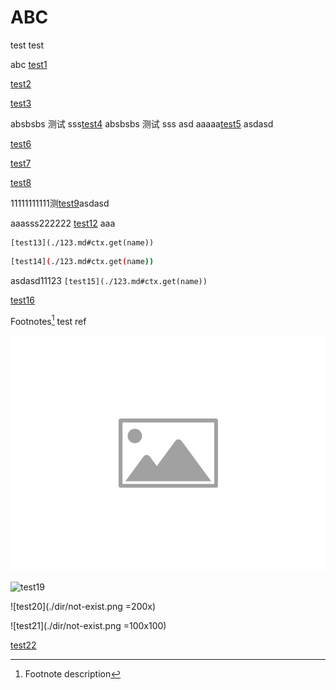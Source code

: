 # ABC

test test

abc [test1]()

[test2](./other)

[test3](./other#testother)

absbsbs 测试 sss[test4](./other#测试中文) absbsbs 测试 sss
asd
aaaaa[test5](./other.md#ctx-get-name)  asdasd

[test6](./other.html#ctx-get-name)

[test7](/other#ctx-get-name)

[test8](/other#cccc)

11111111111测[test9](/123.md#cccc)asdasd

[test10]: ./dir/

[test11]: /dir/

aaasss222222  [test12](./other.md#ctx.get(name))
aaa
```
[test13](./123.md#ctx.get(name))
```

```bash
[test14](./123.md#ctx.get(name))
```

asdasd11123 ```[test15](./123.md#ctx.get(name))```

[test16](./123.md#ctx.get(name))

Footnotes[^test17] test ref

[^test17]: Footnote description

![test18](./dir/placeholder-image.png "Test title attribute")

![test19](./dir/not-exist.png "Test title attribute")

![test20](./dir/not-exist.png =200x)

![test21](./dir/not-exist.png =100x100)

[test22](./other#testother-2)
